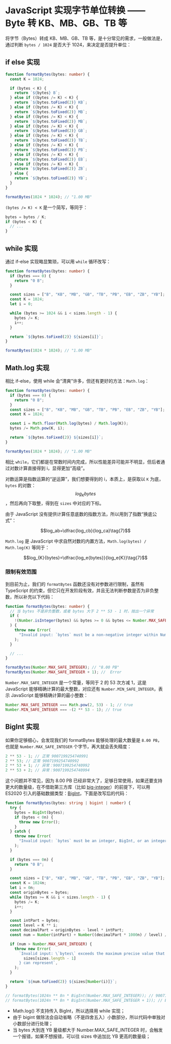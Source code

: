 # JavaScript 实现字节单位转换 —— Byte 转 KB、MB、GB、TB 等

将字节（Bytes）转成 KB、MB、GB、TB 等，是十分常见的需求，一般做法是，通过判断 `bytes / 1024` 是否大于 1024，来决定是否提升单位：

## if else 实现

```ts
function formatBytes(bytes: number) {
  const K = 1024;

  if (bytes < K) {
    return `${bytes} B`;
  } else if ((bytes /= K) < K) {
    return `${bytes.toFixed(2)} KB`;
  } else if ((bytes /= K) < K) {
    return `${bytes.toFixed(2)} MB`;
  } else if ((bytes /= K) < K) {
    return `${bytes.toFixed(2)} MB`;
  } else if ((bytes /= K) < K) {
    return `${bytes.toFixed(2)} GB`;
  } else if ((bytes /= K) < K) {
    return `${bytes.toFixed(2)} TB`;
  } else if ((bytes /= K) < K) {
    return `${bytes.toFixed(2)} PB`;
  } else if ((bytes /= K) < K) {
    return `${bytes.toFixed(2)} EB`;
  } else if ((bytes /= K) < K) {
    return `${bytes.toFixed(2)} ZB`;
  } else {
    return `${bytes.toFixed(2)} YB`;
  }
}

formatBytes(1024 * 1024); // "1.00 MB"
```

`(bytes /= K) < K` 是一个简写，等同于：

```ts
bytes = bytes / K;
if (bytes < K) {
  // ...
}
```

## while 实现

通过 if-else 实现略显繁琐，可以用 `while` 循环改写：

```ts
function formatBytes(bytes: number) {
  if (bytes === 0) {
    return "0 B";
  }

  const sizes = ["B", "KB", "MB", "GB", "TB", "PB", "EB", "ZB", "YB"];
  const K = 1024;
  let i = 0;

  while (bytes >= 1024 && i < sizes.length - 1) {
    bytes /= K;
    i++;
  }

  return `${bytes.toFixed(2)} ${sizes[i]}`;
}

formatBytes(1024 * 1024); // "1.00 MB"
```

## Math.log 实现

相比 if-else，使用 while 会“清爽”许多，但还有更好的方法：`Math.log`：

```ts
function formatBytes(bytes: number) {
  if (bytes === 0) {
    return "0 B";
  }
  const sizes = ["B", "KB", "MB", "GB", "TB", "PB", "EB", "ZB", "YB"];
  const K = 1024;

  const i = Math.floor(Math.log(bytes) / Math.log(K));
  bytes /= Math.pow(K, i);

  return `${bytes.toFixed(2)} ${sizes[i]}`;
}

formatBytes(1024 * 1024); // "1.00 MB"
```

相比 `while`，它们都是在常数时间内完成，所以性能差异可能并不明显，但后者通过对数计算直接得到 i，显得更加“高级”。

对数运算是指数运算的“逆运算”，我们想要得到的 i，本质上，是获取以 `K` 为底，`bytes` 的对数：$$log_{K}{bytes}$$，然后再向下取整，得到在 `sizes` 中对应的下标。

由于 JavaScript 没有提供计算任意底数的指数方法，所以用到了指数“换底公式”：

$$log_ab=\dfrac{log_cb}{log_ca}\tag{7}$$

`Math.log` 是 JavaScript 中求自然对数的内置方法，`Math.log(bytes) / Math.log(K)` 等同于：

$$log_{K}{bytes}=\dfrac{log_e{bytes}}{log_e{K}}\tag{7}$$

### 限制有效范围

到目前为止，我们的 `formatBytes` 函数还没有对参数进行限制，虽然有 TypeScript 的约束，但它只在开发阶段有效，并且无法判断参数是否为非负整数，所以补充以下代码：

```ts
function formatBytes(bytes: number) {
  // 当 bytes 不是非负整数，或者 bytes 大于 2 ** 53 - 1 时，抛出一个异常
  if (
    !(Number.isInteger(bytes) && bytes >= 0 && bytes <= Number.MAX_SAFE_INTEGER)
  ) {
    throw new Error(
      "Invalid input: `bytes` must be a non-negative integer within Number.MAX_SAFE_INTEGER",
    );
  }

  // ...
}

formatBytes(Number.MAX_SAFE_INTEGER); // "8.00 PB"
formatBytes(Number.MAX_SAFE_INTEGER + 1); //  Error
```

`Number.MAX_SAFE_INTEGER` 是一个常量，等同于 2 的 53 次方减 1，这是 JavaScript 能够精确计算的最大整数，对应还有 `Number.MIN_SAFE_INTEGER`，表示 JavaScript 能够精确计算的最小整数：

```ts
Number.MAX_SAFE_INTEGER === Math.pow(2, 53) - 1; // true
Number.MIN_SAFE_INTEGER === -(2 ** 53 - 1); // true
```

## BigInt 实现

如果你足够细心，会发现我们的 formatBytes 能够处理的最大数量是 `8.00 PB`，也就是 `Number.MAX_SAFE_INTEGER` 个字节，再大就会丢失精度：

```ts
2 ** 53 - 1; // 正常 9007199254740991
2 ** 53; // 正常 9007199254740992
2 ** 53 + 1; // 异常：9007199254740992
2 ** 53 + 2; // 异常：9007199254740994
```

这个问题并不常见，因为 8.00 PB 已经非常大了，足够日常使用，如果还要支持更大的数量级，在不借助第三方库（比如 [big-integer](https://www.npmjs.com/package/big-integer)）的前提下，可以用 ES2020 引入的基础数据类型：[BigInt](https://github.com/tc39/proposal-bigint)，下面是改写后的代码：

```ts
function formatBytes(bytes: string | bigint | number) {
  try {
    bytes = BigInt(bytes);
    if (bytes < 0n) {
      throw new Error();
    }
  } catch {
    throw new Error(
      "Invalid input: `bytes` must be an integer, BigInt, or an integer string, and they all must be non-negative",
    );
  }

  if (bytes === 0n) {
    return "0 B";
  }

  const sizes = ["B", "KB", "MB", "GB", "TB", "PB", "EB", "ZB", "YB"]; // and more ...
  const K = 1024n;
  let i = 0n;
  const originBytes = bytes;
  while (bytes >= K && i < sizes.length - 1) {
    bytes /= K;
    i++;
  }

  const intPart = bytes;
  const level = K ** i;
  const decimalPart = originBytes - level * intPart;
  const num = Number(intPart) + Number((decimalPart * 1000n) / level) / 1000;

  if (num > Number.MAX_SAFE_INTEGER) {
    throw new Error(
      `Invalid input: \`bytes\` exceeds the maximum precise value that ${
        sizes[sizes.length - 1]
      } can represent`,
    );
  }

  return `${num.toFixed(2)} ${sizes[Number(i)]}`;
}

// formatBytes(1024n ** 8n * BigInt(Number.MAX_SAFE_INTEGER)); // 9007199254740991.00 YB
// formatBytes(1024n ** 8n * BigInt(Number.MAX_SAFE_INTEGER + 1)); // Error
```

- Math.log() 不支持传入 BigInt，所以选择用 while 实现；
- 由于 bigint 做除法会自动省略（不是四舍五入）小数部分，所以代码中单独对小数部分进行处理；
- 当 bytes 大到连 YB 量级都大于 Number.MAX_SAFE_INTEGER 时，会触发一个报错，如果不想报错，可以往 sizes 中追加比 YB 更高的数量级；
